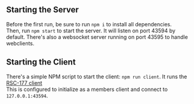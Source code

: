 ## Starting the Server

Before the first run, be sure to run `npm i` to install all dependencies.  
Then, run `npm start` to start the server. It will listen on port 43594 by default. There's also a websocket server running on port 43595 to handle webclients.

## Starting the Client

There's a simple NPM script to start the client: `npm run client`. It runs the [RSC-177 client](https://github.com/Pazaz/RSC-177)  
This is configured to initialize as a members client and connect to `127.0.0.1:43594`.
